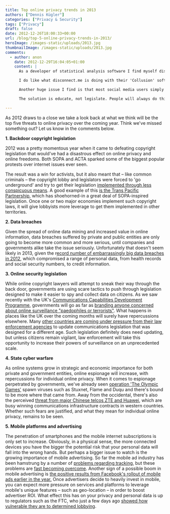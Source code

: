```yaml
---
title: Top online privacy trends in 2013
authors: ["Dennis Kügler"]
categories: ["Privacy & Security"]
tags: ["Privacy"]
draft: false
date: 2012-12-26T18:00:33+00:00
url: /blog/top-5-online-privacy-trends-in-2013/
heroImage: /images-static/uploads/2013.jpg
thumbnailImage: /images-static/uploads/2013.jpg
comments:
  - author: anon
    date: 2012-12-29T16:04:05+01:00
    content: |
      As a developer of statistical analysis software I find myself disliking what the tubes are becoming more and more every day. Reports of md5 (or worse plaintext) DB dumps from simple injection exploits makes me feel extremely uneasy. Too many people use the same password everywhere and have no idea that one leaked md5 could destroy their entire online life (especially those who post images of themselves 'privately').

      I do like what disconnect.me is doing with their 'Collusion' software but the problem is more than just cookies and weak / reused passwords. Just the other day I caught someone publicly tweeting 'Hey gimme a call ###-###-#### I'm boreeeeed' (I can verify the number posted was in fact hers)&#8230; I immediately sent a text suggesting to delete the tweet and never do that again. 

      Another huge issue I find is that most social media users simply do not care / understand the possible repercussions of freely posting everything and anything online. After reading books such as 'We Are Anonymous' (Parmy Olson) and seeing the types of social engineering people do for kicks caused heavy concern for my less computer savvy friends and family.

      The solution is educate, not legislate. People will always do things that are illegal, the very fact that it's illegal will entice them to do such things as exploiting weak systems to obtain lists of users / passwords. Educating computer users that : 1) once it's on the internet (private or not, including password protected content) it will be there forever somewhere and someone can find it eventually. 2) If it sounds to good to be true I guarantee it is. There is no place that will give you an iPad for filling out a form. 3) If something is free, YOU are the product - no exceptions. 4) SSL is easy to break (google sslstrip) - do not publish content / login to accounts over public Wi-Fi (wikipedia MITM). 5) Posting your real name / info anywhere is always risky - I somewhat trust Amazon and Google (though I shudder to think what Google has on me). Be careful guys, the internets are serious business.

---
```

As 2012 draws to a close we take a look back at what we think will be the top five threats to online privacy over the coming year. Think we've missed something out? Let us know in the comments below. 

**1. Backdoor copyright legislation**

2012 was a pretty momentous year when it came to defeating copyright legislation that would've had a disastrous effect on online privacy and online freedoms. Both SOPA and ACTA sparked some of the biggest popular protests over internet issues ever seen.

The result was a win for activists, but it also meant that – like common criminals – the copyright lobby and legislators were forced to 'go underground' and try to get their legislation [implemented through less conspicuous means][1]. A good example of this [is the Trans Pacific Partnership][2], which has shoehorned-in a great deal of SOPA-inspired legislation. Once one or two major economies implement such copyright laws, it will give lobbyists more leverage to get them implemented in other territories.

**2. Data breaches**

Given the spread of online data mining and increased value in online information, data breaches suffered by private and public entities are only going to become more common and more serious, until companies and governments alike take the issue seriously. Unfortunately that doesn't seem likely in 2013, given the r[ecord number of embarrassingly big data breaches in 2012][3], which compromised a range of personal data, from health records and social security numbers, to credit information.

**3. Online security legislation**

While online copyright lawyers will attempt to sneak their way through the back door, governments are using scare tactics to push through legislation designed to make it easier to spy and collect data on citizens. As we saw recently with the UK's [Communications Capabilities Development Programme][4], governments will go as far as [branding anyone concerned about online surveillance "paedophiles or terrorists"][5]. What happens in places like the UK over the coming months will surely have repercussions elsewhere. Many [other countries are coming under pressure from their law enforcement agencies][6] to update communications legislation that was designed for a different age. Such legislation definitely does need updating, but unless citizens remain vigilant, law enforcement will take this opportunity to increase their powers of surveillance on an unprecedented scale.

**4. State cyber warfare**

As online systems grow in strategic and economic importance for both private and government entities, online espionage will increase, with repercussions for individual online privacy. When it comes to espionage perpetrated by governments, we've already seen [operation 'The Olympic Games'][7] spawn viruses such as Stuxnet, Flame and Duqu and there's bound to be more where that came from. Away from the occidental, there's also the perceived [threat from major Chinese telcos ZTE and Huawei][8], which are busy winning communications infrastructure contracts in western countries. Whether such fears are justified, and what they mean for individual online privacy, remains to be seen.

**5. Mobile platforms and advertising**

The penetration of smartphones and the mobile internet subscriptions is only set to increase. Obviously, in a physical sense, the more connected devices you have the bigger the potential risk that your personal data will fall into the wrong hands. But perhaps a bigger issue to watch is the growing importance of mobile advertising. So far the mobile ad industry has been hamstrung by a number of [problems regarding tracking][9], but these problems are [fast becoming overcome][10]. Another sign of a possible boom in mobile advertising is [the positive results from Facebook's rollout of mobile ads earlier in the year.][11] Once advertisers decide to heavily invest in mobile, you can expect more pressure on services and platforms to leverage mobile's unique features – such as geo-location – in order to boost advertiser ROI. What effect this has on your privacy and personal data is up to regulators such as the FTC, who just a few days ago [showed how vulnerable they are to determined lobbying][12].

 [1]: /blog/acta-and-sopa-back-from-the-dead/
 [2]: http://www.salon.com/2012/10/23/everything_you_wanted_to_know_about_the_trans_pacific_partnership/
 [3]: /blog/160-million-people-affected-by-data-breaches-in-2012/
 [4]: /blog/uk-online-spying-law-how-to-resist/
 [5]: /blog/oppose-the-uks-spying-bill-youre-siding-with-paedophiles/
 [6]: /blog/australian-data-retention-debate-heats-up/
 [7]: http://www.forbes.com/sites/richardstiennon/2012/06/04/operation-olympic-game-project-x-and-the-assault-on-the-it-security-industry/
 [8]: http://www.bbc.co.uk/news/business-19867399
 [9]: http://www.mobyaffiliates.com/blog/the-end-of-udids-what-it-means-for-mobile-advertising/
 [10]: http://gigaom.com/2012/11/15/whats-working-in-mobile-advertising-and-what-might-work-in-the-future/
 [11]: http://techcrunch.com/2012/06/19/facebook-mobile-ads/
 [12]: /blog/us-boosts-child-online-privacy-law-but-facebook-gets-off-the-hook/
